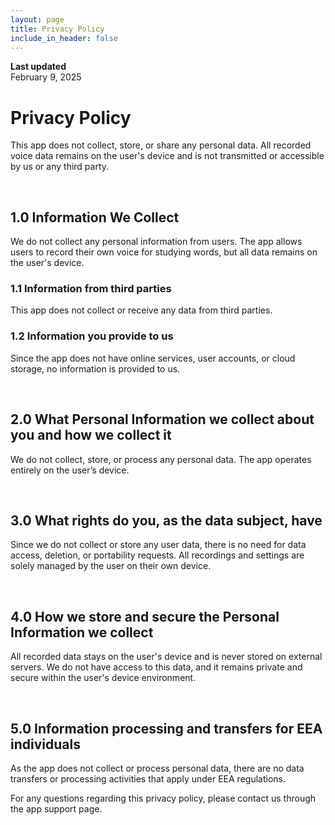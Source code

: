 ```yaml
---
layout: page
title: Privacy Policy
include_in_header: false
---
```


**Last updated**  
February 9, 2025

# Privacy Policy

This app does not collect, store, or share any personal data. All recorded voice data remains on the user's device and is not transmitted or accessible by us or any third party.

<br>

## 1.0 Information We Collect

We do not collect any personal information from users. The app allows users to record their own voice for studying words, but all data remains on the user's device.

### 1.1 Information from third parties

This app does not collect or receive any data from third parties.

### 1.2 Information you provide to us

Since the app does not have online services, user accounts, or cloud storage, no information is provided to us.

<br>

## 2.0 What Personal Information we collect about you and how we collect it

We do not collect, store, or process any personal data. The app operates entirely on the user’s device.

<br>

## 3.0 What rights do you, as the data subject, have

Since we do not collect or store any user data, there is no need for data access, deletion, or portability requests. All recordings and settings are solely managed by the user on their own device.

<br>

## 4.0 How we store and secure the Personal Information we collect

All recorded data stays on the user's device and is never stored on external servers. We do not have access to this data, and it remains private and secure within the user's device environment.

<br>

## 5.0 Information processing and transfers for EEA individuals

As the app does not collect or process personal data, there are no data transfers or processing activities that apply under EEA regulations.

For any questions regarding this privacy policy, please contact us through the app support page.
